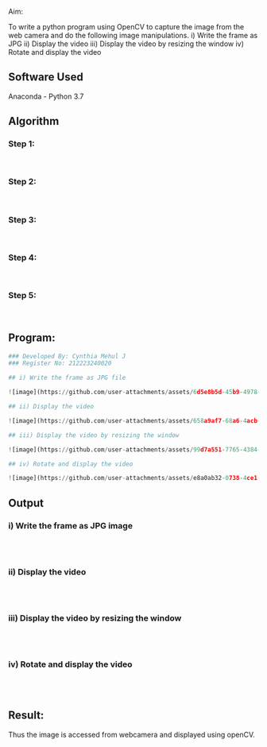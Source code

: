 
Aim:
 
To write a python program using OpenCV to capture the image from the web camera and do the following image manipulations.
i) Write the frame as JPG 
ii) Display the video 
iii) Display the video by resizing the window
iv) Rotate and display the video

## Software Used
Anaconda - Python 3.7
## Algorithm
### Step 1:
<br>

### Step 2:
<br>

### Step 3:
<br>

### Step 4:
<br>

### Step 5:
<br>

## Program:
``` Python
### Developed By: Cynthia Mehul J
### Register No: 212223240020

## i) Write the frame as JPG file

![image](https://github.com/user-attachments/assets/6d5e8b5d-45b9-4978-a2e0-3728363cca0f)

## ii) Display the video

![image](https://github.com/user-attachments/assets/658a9af7-68a6-4acb-963a-029fce5c2cd4)

## iii) Display the video by resizing the window

![image](https://github.com/user-attachments/assets/99d7a551-7765-4384-9c25-da2e54c170ad)

## iv) Rotate and display the video

![image](https://github.com/user-attachments/assets/e8a0ab32-0738-4ce1-a631-e8c0cc6dc35e)

```
## Output

### i) Write the frame as JPG image
</br>
</br>


### ii) Display the video
</br>
</br>


### iii) Display the video by resizing the window
</br>
</br>



### iv) Rotate and display the video
</br>
</br>





## Result:
Thus the image is accessed from webcamera and displayed using openCV.
